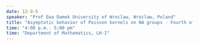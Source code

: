 ```yaml
---
date: 12-9-5
speaker: "Prof Ewa Damek University of Wroclaw, Wroclaw, Poland"
title: "Asymptotic behavior of Poisson kernels on NA groups - Fourth of her lecture series"
time: "4:00 p.m.- 5:00 pm" 
time: "Department of Mathematics, LH-I"
---
```


